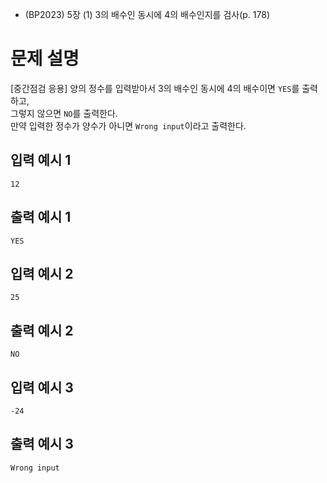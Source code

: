 - (BP2023) 5장 (1) 3의 배수인 동시에 4의 배수인지를 검사(p. 178)
# 문제 설명
[중간점검 응용]
양의 정수를 입력받아서 3의 배수인 동시에 4의 배수이면 ```YES```를 출력하고,  
그렇지 않으면 ```NO```를 출력한다.  
만약 입력한 정수가 양수가 아니면 ```Wrong input```이라고 출력한다.  

## 입력 예시 1
```
12
```

## 출력 예시 1
```
YES
```

## 입력 예시 2
```
25
```

## 출력 예시 2
```
NO
```

## 입력 예시 3
```
-24
```

## 출력 예시 3
```
Wrong input
```
